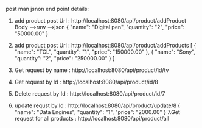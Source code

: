 post man jsnon end point details:
  1. add product post Url : http://localhost:8080/api/product/addProduct
     Body -->raw -->json 
              {
                  "name": "Digital pen",
                  "quantity": "2",
                  "price": "50000.00"
              }

  2. add product post Url : http://localhost:8080/api/product/addProducts
     [
        {
            "name": "TCL",
            "quantity": "1",
            "price": "150000.00"
        },
        {
            "name": "Sony",
            "quantity": "2",
            "price": "250000.00"
        }
     ]
3. Get request by name : http://localhost:8080/api/product/id/tv
4. Get request by Id : http://localhost:8080/api/product/id/8
5. Delete request by Id : http://localhost:8080/api/product/id/7
6. update requst by Id : http://localhost:8080/api/product/update/8
        {
        "name": "Data Engines",
        "quantity": "1",
        "price": "2000.00"
        }
 7.Get request for all products : http://localhost:8080/api/product/all
